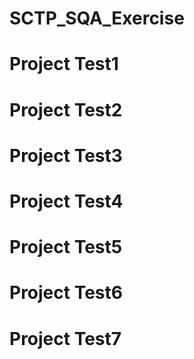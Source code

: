 # SCTP_SQA_Exercise
# Project Test1
# Project Test2
# Project Test3
# Project Test4
# Project Test5
# Project Test6
# Project Test7
